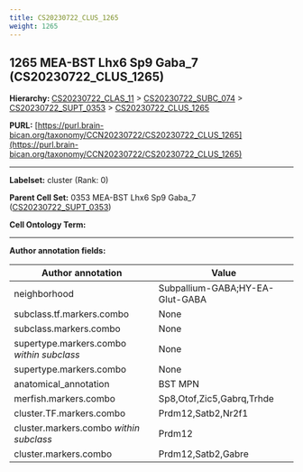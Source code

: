 ```yaml
---
title: CS20230722_CLUS_1265
weight: 1265
---
```

## 1265 MEA-BST Lhx6 Sp9 Gaba_7 (CS20230722_CLUS_1265)
<b>Hierarchy: </b>
[CS20230722_CLAS_11](../CS20230722_CLAS_11) >
[CS20230722_SUBC_074](../CS20230722_SUBC_074) >
[CS20230722_SUPT_0353](../CS20230722_SUPT_0353) >
[CS20230722_CLUS_1265](../CS20230722_CLUS_1265)

**PURL:** [https://purl.brain-bican.org/taxonomy/CCN20230722/CS20230722_CLUS_1265](https://purl.brain-bican.org/taxonomy/CCN20230722/CS20230722_CLUS_1265)

---


**Labelset:** cluster (Rank: 0)

**Parent Cell Set:** 0353 MEA-BST Lhx6 Sp9 Gaba_7 ([CS20230722_SUPT_0353](../CS20230722_SUPT_0353))



**Cell Ontology Term:** 

[MARKER GENES.]: #


---

[TRANSFERRED ANNOTATIONS.]: #


[AUTHOR ANNOTATION FIELDS.]: #


**Author annotation fields:**

| Author annotation | Value |
|-------------------|-------|
|neighborhood|Subpallium-GABA;HY-EA-Glut-GABA|
|subclass.tf.markers.combo|None|
|subclass.markers.combo|None|
|supertype.markers.combo _within subclass_|None|
|supertype.markers.combo|None|
|anatomical_annotation|BST MPN|
|merfish.markers.combo|Sp8,Otof,Zic5,Gabrq,Trhde|
|cluster.TF.markers.combo|Prdm12,Satb2,Nr2f1|
|cluster.markers.combo _within subclass_|Prdm12|
|cluster.markers.combo|Prdm12,Satb2,Gabre|
